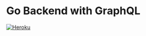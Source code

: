 # Go Backend with GraphQL
[![Heroku](https://heroku-badge.herokuapp.com/?app=powerful-garden-60474)](https://heroku.com)
